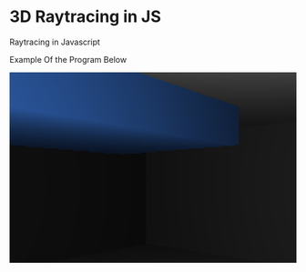 # 3D Raytracing in JS
Raytracing in Javascript

Example Of the Program Below

![Example Image](https://github.com/jeffreyAaron/3D-Raytracing-JS/blob/master/3D%20Render%20Screenshot.png?raw=true)
